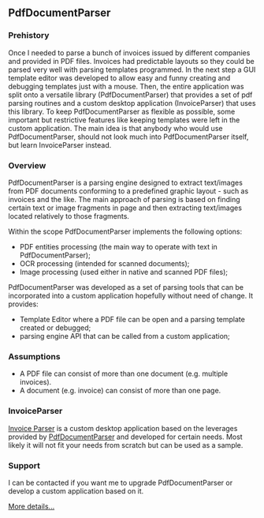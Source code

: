 ## PdfDocumentParser

### Prehistory
Once I needed to parse a bunch of invoices issued by different companies and provided in PDF files. Invoices had predictable layouts so they could be parsed very well with parsing templates programmed. In the next step a GUI template editor was developed to allow easy and funny creating and debugging templates just with a mouse. Then, the entire application was split onto a versatile library (PdfDocumentParser) that provides a set of pdf parsing routines and a custom desktop application (InvoiceParser) that uses this library. To keep PdfDocumentParser as flexible as possible, some important but restrictive features like keeping templates were left in the custom application. The main idea is that anybody who would use PdfDocumentParser, should not look much into PdfDocumentParser itself, but learn InvoiceParser instead. 

### Overview
PdfDocumentParser is a parsing engine designed to extract text/images from PDF documents conforming to a predefined graphic layout - such as invoices and the like. The main approach of parsing is based on finding certain text or image fragments in page and then extracting text/images located relatively to those fragments.

Within the scope PdfDocumentParser implements the following options:
- PDF entities processing (the main way to operate with text in PdfDocumentParser);
- OCR processing (intended for scanned documents);
- Image processing (used either in native and scanned PDF files);

PdfDocumentParser was developed as a set of parsing tools that can be incorporated into a custom application hopefully without need of change. It provides:
- Template Editor where a PDF file can be open and a parsing template created or debugged;
- parsing engine API that can be called from a custom application;

### Assumptions
- A PDF file can consist of more than one document (e.g. multiple invoices).
- A document (e.g. invoice) can consist of more than one page.

### InvoiceParser
[Invoice Parser](https://github.com/sergeystoyan/PdfDocumentParser/tree/lib%2Bcustomization/InvoiceParser) is a custom desktop application based on the leverages provided by [PdfDocumentParser](https://github.com/sergeystoyan/PdfDocumentParser) and developed for certain needs. Most likely it will not fit your needs from scratch but can be used as a sample.

### Support
I can be contacted if you want me to upgrade PdfDocumentParser or develop a custom application based on it.

[More details...](https://sergeystoyan.github.io/PdfDocumentParser/)
